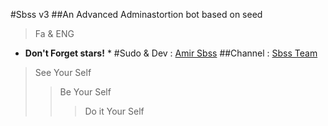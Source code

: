 #Sbss v3
##An Advanced Adminastortion bot based on seed
>Fa & ENG
* **Don't Forget stars!** *
#Sudo & Dev : [Amir Sbss](telegram/me/Amir_H)
##Channel : [Sbss Team](telegram.me/Sbss_Team)
>See Your Self
>>Be Your Self
>>>Do it Your Self
